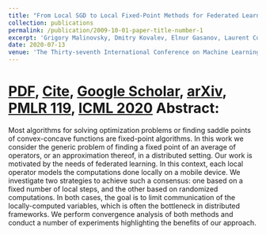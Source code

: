 ```yaml
---
title: "From Local SGD to Local Fixed-Point Methods for Federated Learning"
collection: publications
permalink: /publication/2009-10-01-paper-title-number-1
excerpt: 'Grigory Malinovsky, Dmitry Kovalev, Elnur Gasanov, Laurent Condat, Peter Richtárik'
date: 2020-07-13
venue: 'The Thirty-seventh International Conference on Machine Learning (ICML 2020)'
---
```

[PDF](https://arxiv.org/pdf/2004.01442.pdf), [Cite](https://scholar.googleusercontent.com/scholar.bib?q=info:PWDNmqH2cJ8J:scholar.google.com/&output=citation&scisdr=CgXs1Zy1EKfp3RDjRo4:AAGBfm0AAAAAX-rmXo4TbJTa8Sfkh6FuJv5Of0JLZ5fe&scisig=AAGBfm0AAAAAX-rmXkYEn1cNtDIdNQ4_hSoBmtqJJofo&scisf=4&ct=citation&cd=-1&hl=ru&scfhb=1), [Google Scholar](https://scholar.google.com/citations?hl=ru&user=4w2W9KQAAAAJ#d=gs_md_cita-d&u=%2Fcitations%3Fview_op%3Dview_citation%26hl%3Dru%26user%3D4w2W9KQAAAAJ%26citation_for_view%3D4w2W9KQAAAAJ%3Au5HHmVD_uO8C%26tzom%3D-180), [arXiv](https://arxiv.org/abs/2004.01442), [PMLR 119](http://proceedings.mlr.press/v119/malinovskiy20a.html), [ICML 2020](https://icml.cc/virtual/2020/poster/6590)
Abstract:
======
Most algorithms for solving optimization problems or finding saddle points of convex-concave functions are fixed-point algorithms. In this work we consider the generic problem of finding a fixed point of an average of operators, or an approximation thereof, in a distributed setting. Our work is motivated by the needs of federated learning. In this context, each local operator models the computations done locally on a mobile device. We investigate two strategies to achieve such a consensus: one based on a fixed number of local steps, and the other based on randomized computations. In both cases, the goal is to limit communication of the locally-computed variables, which is often the bottleneck in distributed frameworks. We perform convergence analysis of both methods and conduct a number of experiments highlighting the benefits of our approach.


